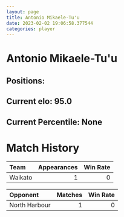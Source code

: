 ```yaml
---  
layout: page  
title: Antonio Mikaele-Tu'u  
date: 2023-02-02 19:06:58.377544  
categories: player  
---
```

# Antonio Mikaele-Tu'u

## Positions: 

## Current elo: 95.0

## Current Percentile: None

# Match History


| Team    |   Appearances |   Win Rate |
|:--------|--------------:|-----------:|
| Waikato |             1 |          0 |

| Opponent      |   Matches |   Win Rate |
|:--------------|----------:|-----------:|
| North Harbour |         1 |          0 |